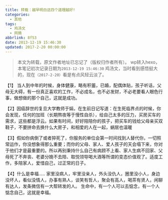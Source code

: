 ```yaml
---
title: 转载：越早明白这四个道理越好!
categories:
  - 其他
tags:
  - 鸡汤文
  - 网摘
abbrlink: 8f53
date: 2013-12-19 15:46:30
updated: 2017-2-20 00:00:00
---
```


> 本文为转载，原文作者地址已忘记了（版权归作者所有）。
> wp转入hexo，本笔记初次记录日期为`2013-12-19 15:46:30`
> 鸡汤文，当时看到感悟挺大的，现在`（2017-2-20）`看是有点风轻云淡了。

<!-- more -->

【1】 当人到中年的时候，身体健康，略有积蓄，已婚，配偶体贴，孩子听话，父母无大碍，有一份真正喜欢的工作，不必成名，也不必发财，不必老要看人眼色行事，做想做的那个自己，这就是成功。

【2】因癌辞世的复旦大学教师于娟，在生前日记写道：在生死临界点的时候，你会发现，任何的加班（长期熬夜等于慢性自杀），给自己太多的压力，买房买车的需求，这些都是浮云。如果有时间，好好陪陪你的孩子，把买车的钱给父母亲买双鞋子，不要拼命去换什么大房子，和相爱的人在一起，蜗居也温暖

【3】假如你病倒了或者猝死了，你服务的单位会第一时间找到人替代你，一切照常运作，你没想象得那么重要；而你的父母、家人、爱人孩子的天会塌下来，你对于他们才是最重要的。所以再别秉持什么自己有病顾不上看、家人生病不回家、父母死了不奔丧、老婆分娩不去陪、取悦领导喝大酒等所谓的变态价值观了。适度工作，多陪家人，爱惜自己，过正常的日子。

【4】什么是幸福..... 家里没病人，牢里没亲人，外头没仇人，圈里没小人，身边没坏人，看似没情人，办事有熟人，谈笑有哲人，聚会有高人，喝茶有贤人，闲聊有达人，发条微信有一大帮转发的人。 生命中，有一个人可以去惦念，有一个人惦念自己，这就是幸福。
